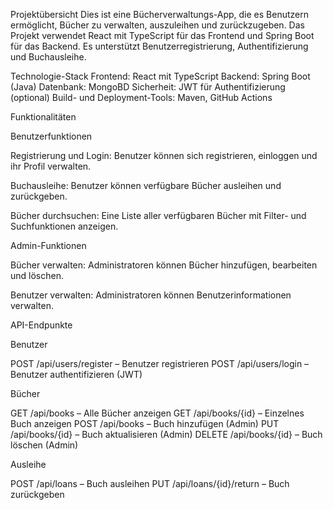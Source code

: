 Projektübersicht
Dies ist eine Bücherverwaltungs-App, die es Benutzern ermöglicht, Bücher zu verwalten, auszuleihen und zurückzugeben.
Das Projekt verwendet React mit TypeScript für das Frontend und Spring Boot für das Backend.
Es unterstützt Benutzerregistrierung, Authentifizierung und Buchausleihe.

Technologie-Stack
Frontend: React mit TypeScript
Backend: Spring Boot (Java)
Datenbank: MongoBD
Sicherheit: JWT für Authentifizierung (optional)
Build- und Deployment-Tools: Maven, GitHub Actions

Funktionalitäten

Benutzerfunktionen

Registrierung und Login: Benutzer können sich registrieren, einloggen und ihr Profil verwalten.

Buchausleihe: Benutzer können verfügbare Bücher ausleihen und zurückgeben.

Bücher durchsuchen: Eine Liste aller verfügbaren Bücher mit Filter- und Suchfunktionen anzeigen.

Admin-Funktionen

Bücher verwalten: Administratoren können Bücher hinzufügen, bearbeiten und löschen.

Benutzer verwalten: Administratoren können Benutzerinformationen verwalten.

API-Endpunkte

Benutzer

POST /api/users/register – Benutzer registrieren
POST /api/users/login – Benutzer authentifizieren (JWT)

Bücher

GET /api/books – Alle Bücher anzeigen
GET /api/books/{id} – Einzelnes Buch anzeigen
POST /api/books – Buch hinzufügen (Admin)
PUT /api/books/{id} – Buch aktualisieren (Admin)
DELETE /api/books/{id} – Buch löschen (Admin)

Ausleihe

POST /api/loans – Buch ausleihen
PUT /api/loans/{id}/return – Buch zurückgeben